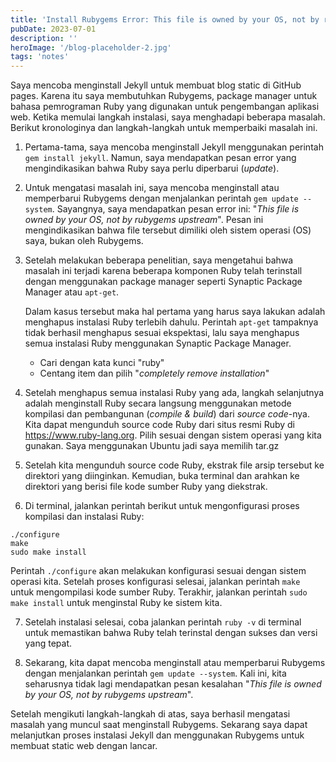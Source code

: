 ```yaml
---
title: 'Install Rubygems Error: This file is owned by your OS, not by rubygems upstream'
pubDate: 2023-07-01
description: ''
heroImage: '/blog-placeholder-2.jpg'
tags: 'notes'
---
```


Saya mencoba menginstall Jekyll untuk membuat blog static di GitHub pages. Karena itu saya membutuhkan Rubygems, package manager untuk bahasa pemrograman Ruby yang digunakan untuk pengembangan aplikasi web. Ketika memulai langkah instalasi, saya menghadapi beberapa masalah. Berikut kronologinya dan langkah-langkah untuk memperbaiki masalah ini.

1. Pertama-tama, saya mencoba menginstall Jekyll menggunakan perintah `gem install jekyll`. Namun, saya mendapatkan pesan error yang mengindikasikan bahwa Ruby saya perlu diperbarui (*update*).

2. Untuk mengatasi masalah ini, saya mencoba menginstall atau memperbarui Rubygems dengan menjalankan perintah `gem update --system`. Sayangnya, saya mendapatkan pesan error ini: "*This file is owned by your OS, not by rubygems upstream*". Pesan ini mengindikasikan bahwa file tersebut dimiliki oleh sistem operasi (OS) saya, bukan oleh Rubygems.

3. Setelah melakukan beberapa penelitian, saya mengetahui bahwa masalah ini terjadi karena beberapa komponen Ruby telah terinstall dengan menggunakan package manager seperti Synaptic Package Manager atau `apt-get`.

    
    Dalam kasus tersebut maka hal pertama yang harus saya lakukan adalah menghapus instalasi Ruby terlebih dahulu. Perintah `apt-get` tampaknya tidak berhasil menghapus sesuai ekspektasi, lalu saya menghapus semua instalasi Ruby menggunakan Synaptic Package Manager. 
    - Cari dengan kata kunci "ruby"
    - Centang item dan pilih "*completely remove installation*"

4. Setelah menghapus semua instalasi Ruby yang ada, langkah selanjutnya adalah menginstall Ruby secara langsung menggunakan metode kompilasi dan pembangunan (*compile & build*) dari *source code*-nya. Kita dapat mengunduh source code Ruby dari situs resmi Ruby di https://www.ruby-lang.org. Pilih sesuai dengan sistem operasi yang kita gunakan. Saya menggunakan Ubuntu jadi saya memilih tar.gz

5. Setelah kita mengunduh source code Ruby, ekstrak file arsip tersebut ke direktori yang diinginkan. Kemudian, buka terminal dan arahkan ke direktori yang berisi file kode sumber Ruby yang diekstrak. 

6. Di terminal, jalankan perintah berikut untuk mengonfigurasi proses kompilasi dan instalasi Ruby:
```
./configure
make
sudo make install
```
Perintah `./configure` akan melakukan konfigurasi sesuai dengan sistem operasi kita. Setelah proses konfigurasi selesai, jalankan perintah `make` untuk mengompilasi kode sumber Ruby. Terakhir, jalankan perintah `sudo make install` untuk menginstal Ruby ke sistem kita.

7. Setelah instalasi selesai, coba jalankan perintah `ruby -v` di terminal untuk memastikan bahwa Ruby telah terinstal dengan sukses dan versi yang tepat.

8. Sekarang, kita dapat mencoba menginstall atau memperbarui Rubygems dengan menjalankan perintah `gem update --system`. Kali ini, kita seharusnya tidak lagi mendapatkan pesan kesalahan "*This file is owned by your OS, not by rubygems upstream*".

Setelah mengikuti langkah-langkah di atas, saya berhasil mengatasi masalah yang muncul saat menginstall Rubygems. Sekarang saya dapat melanjutkan proses instalasi Jekyll dan menggunakan Rubygems untuk membuat static web dengan lancar.